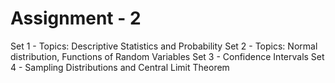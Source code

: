 # Assignment - 2
Set 1 - Topics: Descriptive Statistics and Probability
Set 2 - Topics: Normal distribution, Functions of Random Variables
Set 3 - Confidence Intervals
Set 4 - Sampling Distributions and Central Limit Theorem
